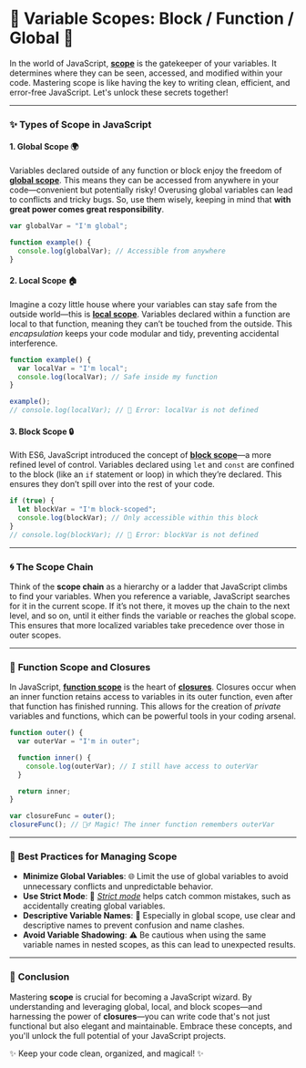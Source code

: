 # 🌟 **Variable Scopes: Block / Function / Global** 🌟

In the world of JavaScript, [**scope**](https://developer.mozilla.org/en-US/docs/Glossary/Scope) is the gatekeeper of your variables. It determines where they can be seen, accessed, and modified within your code. Mastering scope is like having the key to writing clean, efficient, and error-free JavaScript. Let's unlock these secrets together!

---

### ✨ Types of Scope in JavaScript

#### 1. **Global Scope 🌍**

Variables declared outside of any function or block enjoy the freedom of [**global scope**](https://developer.mozilla.org/en-US/docs/Web/JavaScript/Reference/Global_Objects). This means they can be accessed from anywhere in your code—convenient but potentially risky! Overusing global variables can lead to conflicts and tricky bugs. So, use them wisely, keeping in mind that **with great power comes great responsibility**.

```javascript
var globalVar = "I'm global";

function example() {
  console.log(globalVar); // Accessible from anywhere
}
```

#### 2. **Local Scope 🏠**

Imagine a cozy little house where your variables can stay safe from the outside world—this is [**local scope**](https://developer.mozilla.org/en-US/docs/Web/JavaScript/Reference/Statements/var). Variables declared within a function are local to that function, meaning they can’t be touched from the outside. This *encapsulation* keeps your code modular and tidy, preventing accidental interference.

```javascript
function example() {
  var localVar = "I'm local";
  console.log(localVar); // Safe inside my function
}

example();
// console.log(localVar); // 🚫 Error: localVar is not defined
```

#### 3. **Block Scope 🔒**

With ES6, JavaScript introduced the concept of [**block scope**](https://developer.mozilla.org/en-US/docs/Web/JavaScript/Reference/Statements/let)—a more refined level of control. Variables declared using `let` and `const` are confined to the block (like an `if` statement or loop) in which they’re declared. This ensures they don’t spill over into the rest of your code.

```javascript
if (true) {
  let blockVar = "I'm block-scoped";
  console.log(blockVar); // Only accessible within this block
}
// console.log(blockVar); // 🚫 Error: blockVar is not defined
```

---

### 🌀 **The Scope Chain**

Think of the **scope chain** as a hierarchy or a ladder that JavaScript climbs to find your variables. When you reference a variable, JavaScript searches for it in the current scope. If it’s not there, it moves up the chain to the next level, and so on, until it either finds the variable or reaches the global scope. This ensures that more localized variables take precedence over those in outer scopes.

---

### 🧠 **Function Scope and Closures**

In JavaScript, [**function scope**](https://developer.mozilla.org/en-US/docs/Web/JavaScript/Reference/Functions) is the heart of [**closures**](https://developer.mozilla.org/en-US/docs/Web/JavaScript/Closures). Closures occur when an inner function retains access to variables in its outer function, even after that function has finished running. This allows for the creation of *private* variables and functions, which can be powerful tools in your coding arsenal.

```javascript
function outer() {
  var outerVar = "I'm in outer";

  function inner() {
    console.log(outerVar); // I still have access to outerVar
  }

  return inner;
}

var closureFunc = outer();
closureFunc(); // 🧙‍♂️ Magic! The inner function remembers outerVar
```

---

### 🎯 **Best Practices for Managing Scope**

- **Minimize Global Variables**: 🌐 Limit the use of global variables to avoid unnecessary conflicts and unpredictable behavior.
- **Use Strict Mode**: 💼 [*Strict mode*](https://developer.mozilla.org/en-US/docs/Web/JavaScript/Reference/Strict_mode) helps catch common mistakes, such as accidentally creating global variables.
- **Descriptive Variable Names**: 📝 Especially in global scope, use clear and descriptive names to prevent confusion and name clashes.
- **Avoid Variable Shadowing**: ⚠️ Be cautious when using the same variable names in nested scopes, as this can lead to unexpected results.

---

### 🚀 **Conclusion**

Mastering **scope** is crucial for becoming a JavaScript wizard. By understanding and leveraging global, local, and block scopes—and harnessing the power of **closures**—you can write code that's not just functional but also elegant and maintainable. Embrace these concepts, and you'll unlock the full potential of your JavaScript projects.

✨ Keep your code clean, organized, and magical! ✨
